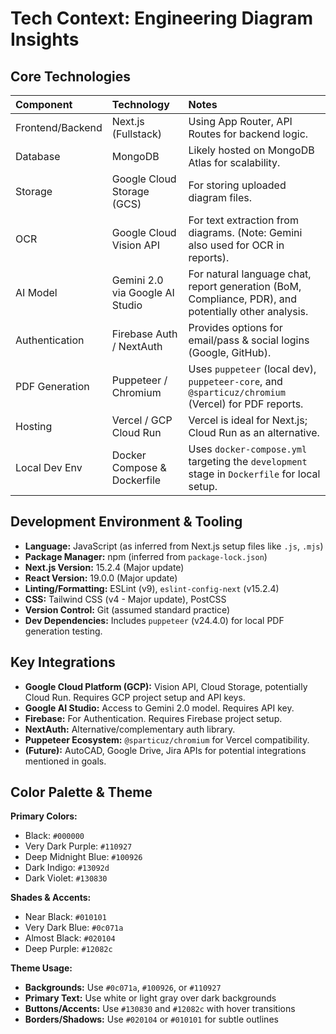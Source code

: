 # Tech Context: Engineering Diagram Insights

## Core Technologies

| Component        | Technology                      | Notes                                                                                                |
| :--------------- | :------------------------------ | :--------------------------------------------------------------------------------------------------- |
| Frontend/Backend | Next.js (Fullstack)             | Using App Router, API Routes for backend logic.                                                      |
| Database         | MongoDB                         | Likely hosted on MongoDB Atlas for scalability.                                                      |
| Storage          | Google Cloud Storage (GCS)      | For storing uploaded diagram files.                                                                  |
| OCR              | Google Cloud Vision API         | For text extraction from diagrams. (Note: Gemini also used for OCR in reports).                      |
| AI Model         | Gemini 2.0 via Google AI Studio | For natural language chat, report generation (BoM, Compliance, PDR), and potentially other analysis. |
| Authentication   | Firebase Auth / NextAuth        | Provides options for email/pass & social logins (Google, GitHub).                                    |
| PDF Generation   | Puppeteer / Chromium            | Uses `puppeteer` (local dev), `puppeteer-core`, and `@sparticuz/chromium` (Vercel) for PDF reports. |
| Hosting          | Vercel / GCP Cloud Run          | Vercel is ideal for Next.js; Cloud Run as an alternative.                                            |
| Local Dev Env    | Docker Compose & Dockerfile     | Uses `docker-compose.yml` targeting the `development` stage in `Dockerfile` for local setup.         |

## Development Environment & Tooling

-   **Language:** JavaScript (as inferred from Next.js setup files like `.js`, `.mjs`)
-   **Package Manager:** npm (inferred from `package-lock.json`)
-   **Next.js Version:** 15.2.4 (Major update)
-   **React Version:** 19.0.0 (Major update)
-   **Linting/Formatting:** ESLint (v9), `eslint-config-next` (v15.2.4)
-   **CSS:** Tailwind CSS (v4 - Major update), PostCSS
-   **Version Control:** Git (assumed standard practice)
-   **Dev Dependencies:** Includes `puppeteer` (v24.4.0) for local PDF generation testing.

## Key Integrations

-   **Google Cloud Platform (GCP):** Vision API, Cloud Storage, potentially Cloud Run. Requires GCP project setup and API keys.
-   **Google AI Studio:** Access to Gemini 2.0 model. Requires API key.
-   **Firebase:** For Authentication. Requires Firebase project setup.
-   **NextAuth:** Alternative/complementary auth library.
-   **Puppeteer Ecosystem:** `@sparticuz/chromium` for Vercel compatibility.
-   **(Future):** AutoCAD, Google Drive, Jira APIs for potential integrations mentioned in goals.

## Color Palette & Theme

**Primary Colors:**

-   Black: `#000000`
-   Very Dark Purple: `#110927`
-   Deep Midnight Blue: `#100926`
-   Dark Indigo: `#13092d`
-   Dark Violet: `#130830`

**Shades & Accents:**

-   Near Black: `#010101`
-   Very Dark Blue: `#0c071a`
-   Almost Black: `#020104`
-   Deep Purple: `#12082c`

**Theme Usage:**

-   **Backgrounds:** Use `#0c071a`, `#100926`, or `#110927`
-   **Primary Text:** Use white or light gray over dark backgrounds
-   **Buttons/Accents:** Use `#130830` and `#12082c` with hover transitions
-   **Borders/Shadows:** Use `#020104` or `#010101` for subtle outlines
